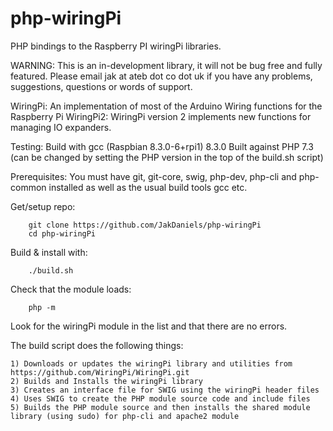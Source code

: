 php-wiringPi
============

PHP bindings to the Raspberry PI wiringPi libraries.


WARNING: This is an in-development library, it will not be bug free and fully featured.
    Please email jak at ateb dot co dot uk if you have any problems, suggestions,
    questions or words of support.

WiringPi: An implementation of most of the Arduino Wiring functions for the Raspberry Pi
WiringPi2: WiringPi version 2 implements new functions for managing IO expanders.

Testing:
    Build with gcc (Raspbian 8.3.0-6+rpi1) 8.3.0
    Built against PHP 7.3 (can be changed by setting the PHP version in the top of the build.sh script)

Prerequisites:
    You must have git, git-core, swig, php-dev, php-cli and php-common installed
    as well as the usual build tools gcc etc.
    

Get/setup repo:

		git clone https://github.com/JakDaniels/php-wiringPi
		cd php-wiringPi

Build & install with:
    
		./build.sh
		
Check that the module loads:

		php -m
		
Look for the wiringPi module in the list and that there are no errors.
    
The build script does the following things:
    
	1) Downloads or updates the wiringPi library and utilities from https://github.com/WiringPi/WiringPi.git
	2) Builds and Installs the wiringPi library
	3) Creates an interface file for SWIG using the wiringPi header files
	4) Uses SWIG to create the PHP module source code and include files
	5) Builds the PHP module source and then installs the shared module library (using sudo) for php-cli and apache2 module
